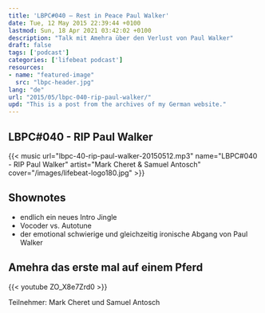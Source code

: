 ```yaml
---
title: 'LBPC#040 – Rest in Peace Paul Walker'
date: Tue, 12 May 2015 22:39:44 +0100
lastmod: Sun, 18 Apr 2021 03:42:02 +0100
description: "Talk mit Amehra über den Verlust von Paul Walker"
draft: false
tags: ['podcast']
categories: ['lifebeat podcast']
resources:
- name: "featured-image"
  src: "lbpc-header.jpg"
lang: "de"
url: "2015/05/lbpc-040-rip-paul-walker/"
upd: "This is a post from the archives of my German website."
---
```


## LBPC#040 - RIP Paul Walker

{{< music url="lbpc-40-rip-paul-walker-20150512.mp3" name="LBPC#040 - RIP Paul Walker" artist="Mark Cheret & Samuel Antosch" cover="/images/lifebeat-logo180.jpg" >}}

## Shownotes

- endlich ein neues Intro Jingle
- Vocoder vs. Autotune
- der emotional schwierige und gleichzeitig ironische Abgang von Paul Walker

## Amehra das erste mal auf einem Pferd

{{< youtube ZO_X8e7Zrd0 >}}

Teilnehmer:
Mark Cheret und Samuel Antosch

